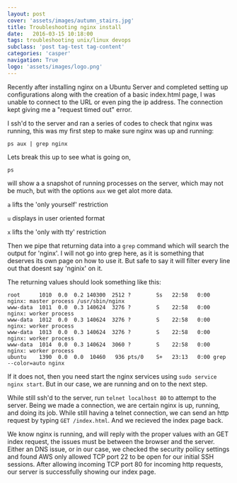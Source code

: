 ```yaml
---
layout: post
cover: 'assets/images/autumn_stairs.jpg'
title: Troubleshooting nginx install
date:   2016-03-15 10:18:00
tags: troubleshooting unix/linux devops
subclass: 'post tag-test tag-content'
categories: 'casper'
navigation: True
logo: 'assets/images/logo.png'
---
```


Recently after installing nginx on a Ubuntu Server and completed setting up configurations along with the creation of a basic index.html page, I was unable to connect to the URL or even ping the ip address. The connection kept giving me a "request timed out" error.

I ssh'd to the server and ran a series of codes to check that nginx was running, this was my first step to make sure nginx was up and running:

`ps aux | grep nginx`

Lets break this up to see what is going on, 

`ps`

will show a a snapshot of running processes on the server, which may not be much, but with the options
`aux` we get alot more data.

`a` lifts the 'only yourself' restriction

`u` displays in user oriented format

`x` lifts the 'only with tty' restriction

Then we pipe that returning data into a `grep` command which will search the output for 'nginx'. I will not go into grep here, as it is something that deserves its own page on how to use it. But safe to say it will filter every line out that doesnt say 'nginix' on it.

The returning values should look something like this:

```
root      1010  0.0  0.2 140300  2512 ?        Ss   22:58   0:00 nginx: master process /usr/sbin/nginx
www-data  1011  0.0  0.3 140624  3276 ?        S    22:58   0:00 nginx: worker process
www-data  1012  0.0  0.3 140624  3276 ?        S    22:58   0:00 nginx: worker process
www-data  1013  0.0  0.3 140624  3276 ?        S    22:58   0:00 nginx: worker process
www-data  1014  0.0  0.3 140624  3060 ?        S    22:58   0:00 nginx: worker process
ubuntu    1390  0.0  0.0  10460   936 pts/0    S+   23:13   0:00 grep --color=auto nginx
```
If it does not, then you need start the nginx services using `sudo service nginx start`. But in our case, we are running and on to the next step. 

While still ssh'd to the server, run `telnet localhost 80` to attempt to the server. Being we made a connection, we are certain nginx is up, running, and doing its job. While still having a telnet connection, we can send an http request by typing `GET /index.html`. And we recieved the index page back.

We know nginx is running, and will reply with the proper values with an GET index request, the issues must be between the browser and the server. Either an DNS issue, or in our case, we checked the security poilicy settings and found AWS only allowed TCP port 22 to be open for our initial SSH sessions. After allowing incoming TCP port 80 for incoming http requests, our server is successfully showing our index page.
